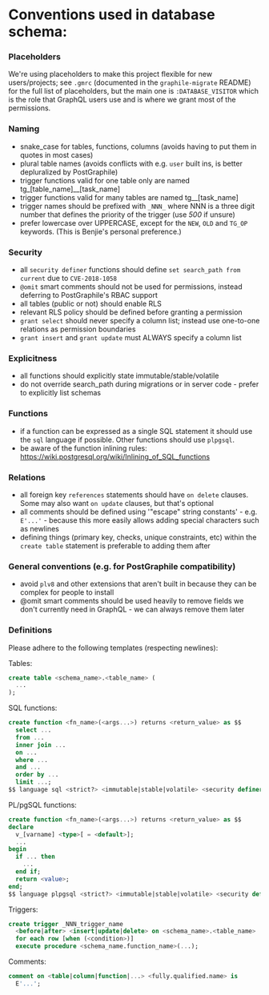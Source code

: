 # Conventions used in database schema:

### Placeholders

We're using placeholders to make this project flexible for new users/projects; see `.gmrc` (documented in
the `graphile-migrate` README) for the full list of placeholders, but the main one is `:DATABASE_VISITOR` which is the
role that GraphQL users use and is where we grant most of the permissions.

### Naming

- snake_case for tables, functions, columns (avoids having to put them in quotes in most cases)
- plural table names (avoids conflicts with e.g. `user` built ins, is better depluralized by PostGraphile)
- trigger functions valid for one table only are named tg\_[table_name]\_\_[task_name]
- trigger functions valid for many tables are named tg\_\_[task_name]
- trigger names should be prefixed with `_NNN_` where NNN is a three digit number that defines the priority of the
  trigger (use _500_ if unsure)
- prefer lowercase over UPPERCASE, except for the `NEW`, `OLD` and `TG_OP`
  keywords. (This is Benjie's personal preference.)

### Security

- all `security definer` functions should define `set search_path from current`
  due to `CVE-2018-1058`
- `@omit` smart comments should not be used for permissions, instead deferring to PostGraphile's RBAC support
- all tables (public or not) should enable RLS
- relevant RLS policy should be defined before granting a permission
- `grant select` should never specify a column list; instead use one-to-one relations as permission boundaries
- `grant insert` and `grant update` must ALWAYS specify a column list

### Explicitness

- all functions should explicitly state immutable/stable/volatile
- do not override search_path during migrations or in server code - prefer to explicitly list schemas

### Functions

- if a function can be expressed as a single SQL statement it should use the
  `sql` language if possible. Other functions should use `plpgsql`.
- be aware of the function inlining rules:
  https://wiki.postgresql.org/wiki/Inlining_of_SQL_functions

### Relations

- all foreign key `references` statements should have `on delete` clauses. Some may also want `on update` clauses, but
  that's optional
- all comments should be defined using '"escape" string constants' - e.g.
  `E'...'` - because this more easily allows adding special characters such as newlines
- defining things (primary key, checks, unique constraints, etc) within the
  `create table` statement is preferable to adding them after

### General conventions (e.g. for PostGraphile compatibility)

- avoid `plv8` and other extensions that aren't built in because they can be complex for people to install
- @omit smart comments should be used heavily to remove fields we don't currently need in GraphQL - we can always remove
  them later

### Definitions

Please adhere to the following templates (respecting newlines):

Tables:

```sql
create table <schema_name>.<table_name> (
  ...
);
```

SQL functions:

```sql
create function <fn_name>(<args...>) returns <return_value> as $$
  select ...
  from ...
  inner join ...
  on ...
  where ...
  and ...
  order by ...
  limit ...;
$$ language sql <strict?> <immutable|stable|volatile> <security definer?> set search_path from current;
```

PL/pgSQL functions:

```sql
create function <fn_name>(<args...>) returns <return_value> as $$
declare
  v_[varname] <type>[ = <default>];
  ...
begin
  if ... then
    ...
  end if;
  return <value>;
end;
$$ language plpgsql <strict?> <immutable|stable|volatile> <security definer?> set search_path from current;
```

Triggers:

```sql
create trigger _NNN_trigger_name
  <before|after> <insert|update|delete> on <schema_name>.<table_name>
  for each row [when (<condition>)]
  execute procedure <schema_name.function_name>(...);
```

Comments:

```sql
comment on <table|column|function|...> <fully.qualified.name> is
  E'...';
```
